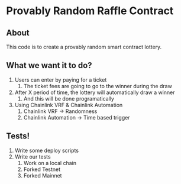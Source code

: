 # Provably Random Raffle Contract

## About

This code is to create a provably random smart contract lottery.

## What we want it to do?

1. Users can enter by paying for a ticket
   1. The ticket fees are going to go to the winner during the draw
2. After X period of time, the lottery will automatically draw a winner
   1. And this will be done programatically
3. Using Chainlink VRF & Chainlink Automation
   1. Chainlink VRF -> Randomness
   2. Chainlink Automation -> Time based trigger

## Tests!

1. Write some deploy scripts
2. Write our tests
   1. Work on a local chain
   2. Forked Testnet
   3. Forked Mainnet